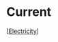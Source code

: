 # Current

[[Electricity]]

[//begin]: # "Autogenerated link references for markdown compatibility"
[Electricity]: electricity "Electricity"
[//end]: # "Autogenerated link references"